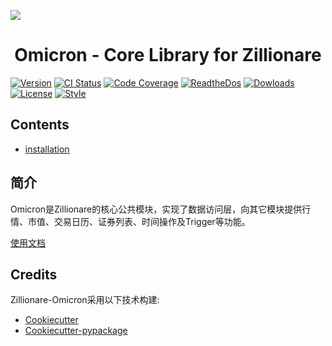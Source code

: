 
![](http://images.jieyu.ai/images/hot/zillionbanner.jpg)

<h1 align="center">Omicron - Core Library for Zillionare</h1>


[![Version](http://img.shields.io/pypi/v/zillionare-omicron?color=brightgreen)](https://pypi.python.org/pypi/zillionare-omicron)
[![CI Status](https://github.com/zillionare/omicron/actions/workflows/release.yml/badge.svg?branch=release)](https://github.com/zillionare/omicron)
[![Code Coverage](https://img.shields.io/codecov/c/github/zillionare/omicron)](https://app.codecov.io/gh/zillionare/omicron)
[![ReadtheDos](https://readthedocs.org/projects/omicron/badge/?version=latest)](https://omicron.readthedocs.io/en/latest/?badge=latest)
[![Dowloads](https://pepy.tech/badge/zillionare-omicron)](https://pepy.tech/project/zillionare-omicron)
[![License](https://img.shields.io/badge/License-MIT.svg)](https://opensource.org/licenses/MIT)
[![Style](https://img.shields.io/badge/code%20style-black-000000.svg)](https://github.com/psf/black)

Contents
---------

* [installation](installation.md)
## 简介

Omicron是Zillionare的核心公共模块，实现了数据访问层，向其它模块提供行情、市值、交易日历、证券列表、时间操作及Trigger等功能。

[使用文档](https://omicron.readthedocs.io/zh_CN/latest/)

## Credits

Zillionare-Omicron采用以下技术构建:

* [Cookiecutter](https://github.com/audreyr/cookiecutter)
* [Cookiecutter-pypackage](https://github.com/zillionare/cookiecutter-pypackage)
